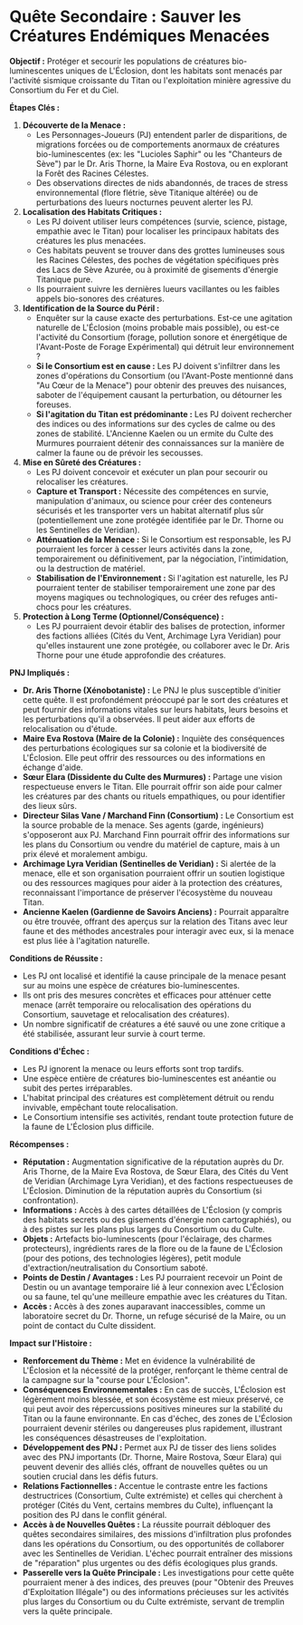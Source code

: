 # Quête Secondaire : Sauver les Créatures Endémiques Menacées

**Objectif :** Protéger et secourir les populations de créatures bio-luminescentes uniques de L'Éclosion, dont les habitats sont menacés par l'activité sismique croissante du Titan ou l'exploitation minière agressive du Consortium du Fer et du Ciel.

**Étapes Clés :**

1.  **Découverte de la Menace :**
    *   Les Personnages-Joueurs (PJ) entendent parler de disparitions, de migrations forcées ou de comportements anormaux de créatures bio-luminescentes (ex: les "Lucioles Saphir" ou les "Chanteurs de Sève") par le Dr. Aris Thorne, la Maire Eva Rostova, ou en explorant la Forêt des Racines Célestes.
    *   Des observations directes de nids abandonnés, de traces de stress environnemental (flore flétrie, sève Titanique altérée) ou de perturbations des lueurs nocturnes peuvent alerter les PJ.
2.  **Localisation des Habitats Critiques :**
    *   Les PJ doivent utiliser leurs compétences (survie, science, pistage, empathie avec le Titan) pour localiser les principaux habitats des créatures les plus menacées.
    *   Ces habitats peuvent se trouver dans des grottes lumineuses sous les Racines Célestes, des poches de végétation spécifiques près des Lacs de Sève Azurée, ou à proximité de gisements d'énergie Titanique pure.
    *   Ils pourraient suivre les dernières lueurs vacillantes ou les faibles appels bio-sonores des créatures.
3.  **Identification de la Source du Péril :**
    *   Enquêter sur la cause exacte des perturbations. Est-ce une agitation naturelle de L'Éclosion (moins probable mais possible), ou est-ce l'activité du Consortium (forage, pollution sonore et énergétique de l'Avant-Poste de Forage Expérimental) qui détruit leur environnement ?
    *   **Si le Consortium est en cause :** Les PJ doivent s'infiltrer dans les zones d'opérations du Consortium (ou l'Avant-Poste mentionné dans "Au Cœur de la Menace") pour obtenir des preuves des nuisances, saboter de l'équipement causant la perturbation, ou détourner les foreuses.
    *   **Si l'agitation du Titan est prédominante :** Les PJ doivent rechercher des indices ou des informations sur des cycles de calme ou des zones de stabilité. L'Ancienne Kaelen ou un ermite du Culte des Murmures pourraient détenir des connaissances sur la manière de calmer la faune ou de prévoir les secousses.
4.  **Mise en Sûreté des Créatures :**
    *   Les PJ doivent concevoir et exécuter un plan pour secourir ou relocaliser les créatures.
    *   **Capture et Transport :** Nécessite des compétences en survie, manipulation d'animaux, ou science pour créer des conteneurs sécurisés et les transporter vers un habitat alternatif plus sûr (potentiellement une zone protégée identifiée par le Dr. Thorne ou les Sentinelles de Veridian).
    *   **Atténuation de la Menace :** Si le Consortium est responsable, les PJ pourraient les forcer à cesser leurs activités dans la zone, temporairement ou définitivement, par la négociation, l'intimidation, ou la destruction de matériel.
    *   **Stabilisation de l'Environnement :** Si l'agitation est naturelle, les PJ pourraient tenter de stabiliser temporairement une zone par des moyens magiques ou technologiques, ou créer des refuges anti-chocs pour les créatures.
5.  **Protection à Long Terme (Optionnel/Conséquence) :**
    *   Les PJ pourraient devoir établir des balises de protection, informer des factions alliées (Cités du Vent, Archimage Lyra Veridian) pour qu'elles instaurent une zone protégée, ou collaborer avec le Dr. Aris Thorne pour une étude approfondie des créatures.

**PNJ Impliqués :**

*   **Dr. Aris Thorne (Xénobotaniste) :** Le PNJ le plus susceptible d'initier cette quête. Il est profondément préoccupé par le sort des créatures et peut fournir des informations vitales sur leurs habitats, leurs besoins et les perturbations qu'il a observées. Il peut aider aux efforts de relocalisation ou d'étude.
*   **Maire Eva Rostova (Maire de la Colonie) :** Inquiète des conséquences des perturbations écologiques sur sa colonie et la biodiversité de L'Éclosion. Elle peut offrir des ressources ou des informations en échange d'aide.
*   **Sœur Elara (Dissidente du Culte des Murmures) :** Partage une vision respectueuse envers le Titan. Elle pourrait offrir son aide pour calmer les créatures par des chants ou rituels empathiques, ou pour identifier des lieux sûrs.
*   **Directeur Silas Vane / Marchand Finn (Consortium) :** Le Consortium est la source probable de la menace. Ses agents (garde, ingénieurs) s'opposeront aux PJ. Marchand Finn pourrait offrir des informations sur les plans du Consortium ou vendre du matériel de capture, mais à un prix élevé et moralement ambigu.
*   **Archimage Lyra Veridian (Sentinelles de Veridian) :** Si alertée de la menace, elle et son organisation pourraient offrir un soutien logistique ou des ressources magiques pour aider à la protection des créatures, reconnaissant l'importance de préserver l'écosystème du nouveau Titan.
*   **Ancienne Kaelen (Gardienne de Savoirs Anciens) :** Pourrait apparaître ou être trouvée, offrant des aperçus sur la relation des Titans avec leur faune et des méthodes ancestrales pour interagir avec eux, si la menace est plus liée à l'agitation naturelle.

**Conditions de Réussite :**

*   Les PJ ont localisé et identifié la cause principale de la menace pesant sur au moins une espèce de créatures bio-luminescentes.
*   Ils ont pris des mesures concrètes et efficaces pour atténuer cette menace (arrêt temporaire ou relocalisation des opérations du Consortium, sauvetage et relocalisation des créatures).
*   Un nombre significatif de créatures a été sauvé ou une zone critique a été stabilisée, assurant leur survie à court terme.

**Conditions d'Échec :**

*   Les PJ ignorent la menace ou leurs efforts sont trop tardifs.
*   Une espèce entière de créatures bio-luminescentes est anéantie ou subit des pertes irréparables.
*   L'habitat principal des créatures est complètement détruit ou rendu invivable, empêchant toute relocalisation.
*   Le Consortium intensifie ses activités, rendant toute protection future de la faune de L'Éclosion plus difficile.

**Récompenses :**

*   **Réputation :** Augmentation significative de la réputation auprès du Dr. Aris Thorne, de la Maire Eva Rostova, de Sœur Elara, des Cités du Vent de Veridian (Archimage Lyra Veridian), et des factions respectueuses de L'Éclosion. Diminution de la réputation auprès du Consortium (si confrontation).
*   **Informations :** Accès à des cartes détaillées de L'Éclosion (y compris des habitats secrets ou des gisements d'énergie non cartographiés), ou à des pistes sur les plans plus larges du Consortium ou du Culte.
*   **Objets :** Artefacts bio-luminescents (pour l'éclairage, des charmes protecteurs), ingrédients rares de la flore ou de la faune de L'Éclosion (pour des potions, des technologies légères), petit module d'extraction/neutralisation du Consortium saboté.
*   **Points de Destin / Avantages :** Les PJ pourraient recevoir un Point de Destin ou un avantage temporaire lié à leur connexion avec L'Éclosion ou sa faune, tel qu'une meilleure empathie avec les créatures du Titan.
*   **Accès :** Accès à des zones auparavant inaccessibles, comme un laboratoire secret du Dr. Thorne, un refuge sécurisé de la Maire, ou un point de contact du Culte dissident.

**Impact sur l'Histoire :**

*   **Renforcement du Thème :** Met en évidence la vulnérabilité de L'Éclosion et la nécessité de la protéger, renforçant le thème central de la campagne sur la "course pour L'Éclosion".
*   **Conséquences Environnementales :** En cas de succès, L'Éclosion est légèrement moins blessée, et son écosystème est mieux préservé, ce qui peut avoir des répercussions positives mineures sur la stabilité du Titan ou la faune environnante. En cas d'échec, des zones de L'Éclosion pourraient devenir stériles ou dangereuses plus rapidement, illustrant les conséquences désastreuses de l'exploitation.
*   **Développement des PNJ :** Permet aux PJ de tisser des liens solides avec des PNJ importants (Dr. Thorne, Maire Rostova, Sœur Elara) qui peuvent devenir des alliés clés, offrant de nouvelles quêtes ou un soutien crucial dans les défis futurs.
*   **Relations Factionnelles :** Accentue le contraste entre les factions destructrices (Consortium, Culte extrémiste) et celles qui cherchent à protéger (Cités du Vent, certains membres du Culte), influençant la position des PJ dans le conflit général.
*   **Accès à de Nouvelles Quêtes :** La réussite pourrait débloquer des quêtes secondaires similaires, des missions d'infiltration plus profondes dans les opérations du Consortium, ou des opportunités de collaborer avec les Sentinelles de Veridian. L'échec pourrait entraîner des missions de "réparation" plus urgentes ou des défis écologiques plus grands.
*   **Passerelle vers la Quête Principale :** Les investigations pour cette quête pourraient mener à des indices, des preuves (pour "Obtenir des Preuves d'Exploitation Illégale") ou des informations précieuses sur les activités plus larges du Consortium ou du Culte extrémiste, servant de tremplin vers la quête principale.